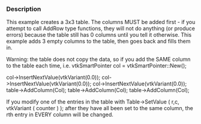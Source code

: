### Description
This example creates a 3x3 table. The columns MUST be added first - if you attempt to call AddRow type functions, they will not do anything (or produce errors) because the table still has 0 columns until you tell it otherwise. This example adds 3 empty columns to the table, then goes back and fills them in. 

Warning: the table does not copy the data, so if you add the SAME column to the table each time, i.e.
<source lang="cpp">
vtkSmartPointer<vtkVariantArray> col = vtkSmartPointer<vtkVariantArray>::New();

col->InsertNextValue(vtkVariant(0.0));
col->InsertNextValue(vtkVariant(0.0));
col->InsertNextValue(vtkVariant(0.0));
table->AddColumn(Col);
table->AddColumn(Col);
table->AddColumn(Col);
</source>

If you modify one of the entries in the table with  Table->SetValue ( r,c, vtkVariant ( counter ) ); after they have all been set to the same column, the rth entry in EVERY column will be changed.

